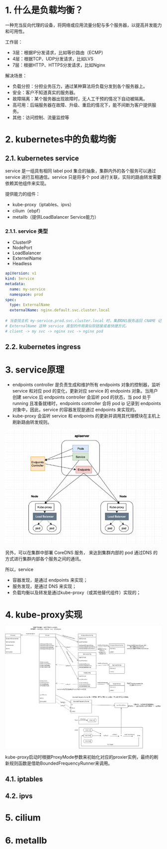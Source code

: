 # 1. 什么是负载均衡？

一种充当反向代理的设备，将网络或应用流量分配与多个服务器，以提高并发能力和可用性。

工作层：

- 3层：根据IP分发请求，比如等价路由（ECMP）
- 4层：根据TCP、UDP分发请求，比如LVS
- 7层：根据HTTP、HTTPS分发请求，比如Nginx

解决场景：

- 负载分担：分担业务压力，通过某种算法将负载分发到各个服务器上。
- 安全：客户不知道真实的服务器。
- 故障隔离：某个服务器出现故障时，无人工干预的情况下自动被隔离。
- 高可用：后端服务器在故障、升级、重启的情况下，能不间断为客户提供服务。
- 其他：访问控制、流量监控等

# 2. kubernetes中的负载均衡

## 2.1. kubernetes service

service 是一组具有相同 label pod 集合的抽象，集群内外的各个服务可以通过 service 进行互相通信。service 只是将多个 pod 进行关联，实际的路由转发需要依赖其他组件来实现。

提供能力的组件：

- kube-proxy（iptables、ipvs）
- cilium（ebpf）
- metallb（提供LoadBalancer Service能力）


### 2.1.1. service 类型

- ClusterIP
- NodePort
- LoadBalancer
- ExternelName
- Headless

```yaml
apiVersion: v1
kind: Service
metadata:
  name: my-service
  namespace: prod
spec:
  type: ExternalName
  externalName: nginx.default.svc.cluster.local

# 当查找主机 my-service.prod.svc.cluster.local 时，集群DNS服务返回 CNAME 记录，其值为 nginx.default.svc.cluster.local
# ExternalName 这种 service 类型的作用类似软链接或者快捷方式。
# client -> my svc -> nginx svc -> nginx pod
```

## 2.2. kubernetes ingress

# 3. service原理

- endpoints controller 是负责生成和维护所有 endpoints 对象的控制器，监听 service 和对应 pod 的变化，更新对应 service 的 endpoints 对象。当用户创建 service 后 endpoints controller 会监听 pod 的状态，当 pod 处于 running 且准备就绪时，endpoints controller 会将 pod ip 记录到 endpoints 对象中，因此，service 的容器发现是通过 endpoints 来实现的。
- kube-proxy 会监听 service 和 endpoints 的更新并调用其代理模块在主机上刷新路由转发规则。

![工作原理](./_img/service工作原理.png)

另外，可以在集群中部署 CoreDNS 服务， 来达到集群内部的 pod 通过DNS 的方式进行集群内部各个服务之间的通讯。

所以，service

- 容器发现，是通过 endpoints 来实现；
- 服务发现，是通过 DNS 来实现；
- 负载均衡以及转发是通过kube-proxy（或其他替代组件）实现的；

# 4. kube-proxy实现

![kube-proxy实现](./_img/kube-proxy.png)

kube-proxy启动时根据ProxyMode参数来初始化对应的proxier实例，最终的刷新规则函数是借助BoundedFrequencyRunner来调用。

## 4.1. iptables
## 4.2. ipvs

# 5. cilium

# 6. metallb
